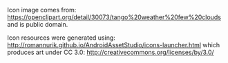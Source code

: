Icon image comes from:
https://openclipart.org/detail/30073/tango%20weather%20few%20clouds
and is public domain.

Icon resources were generated using:
http://romannurik.github.io/AndroidAssetStudio/icons-launcher.html
which produces art under CC 3.0:
http://creativecommons.org/licenses/by/3.0/
